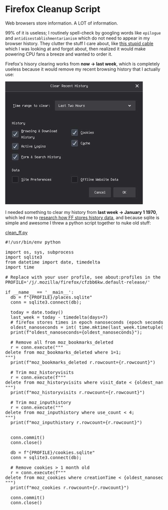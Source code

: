 
# Firefox Cleanup Script

Web browsers store information. A LOT of information.

99% of it is useless; I routinely spell-check by googling words like `epilogue` and `antidisestablishmentarianism`
which do not need to appear in my browser history.
They clutter the stuff I care about, like [this stupid cable](https://www.amazon.com/gp/product/B01LW50R03/)
which I was looking at and forgot about, then realized it would make powering CPU fans a breeze and wanted to order it.


Firefox's hisory clearing works from **now -> last week**, which is completely useless
because it would remove my recent browsing history that I actually use:

![Yea, real helpful.](ff_history.jpg)


I needed something to clear my history from **last week -> January 1 1970**, which led me to
[research how FF stores history data](https://www.foxtonforensics.com/browser-history-examiner/firefox-history-location),
and because sqlite is simple and awesome I threw a python script together to nuke old stuff:

[clean_ff.py](clean_ff.py)


<pre id="ace_editor">#!/usr/bin/env python

import os, sys, subprocess
import sqlite3
from datetime import date, timedelta
import time

# Replace with your user profile, see about:profiles in the browser
PROFILE='/j/.mozilla/firefox/cfzbb6kw.default-release/'

if __name__ == '__main__':
  db = f"{PROFILE}/places.sqlite"
  conn = sqlite3.connect(db);

  today = date.today()
  last_week = today - timedelta(days=7)
  # firefox stores times in epoch nanoseconds (epoch seconds * 1 million)
  oldest_nanoseconds = int( time.mktime(last_week.timetuple()) ) * 1000000
  print(f"oldest_nanoseconds={oldest_nanoseconds}");

  # Remove all from moz_bookmarks_deleted
  r = conn.execute("""
delete from moz_bookmarks_deleted where 1=1;
""")
  print(f"moz_bookmarks_deleted r.rowcount={r.rowcount}")

  # Trim moz_historyvisits
  r = conn.execute(f"""
delete from moz_historyvisits where visit_date < {oldest_nanoseconds};
""")
  print(f"moz_historyvisits r.rowcount={r.rowcount}")

  # Trim moz_inputhistory
  r = conn.execute("""
delete from moz_inputhistory where use_count < 4;
""")
  print(f"moz_inputhistory r.rowcount={r.rowcount}")

  
  conn.commit()
  conn.close()

  db = f"{PROFILE}/cookies.sqlite"
  conn = sqlite3.connect(db);

  # Remove cookies > 1 month old
  r = conn.execute(f"""
delete from moz_cookies where creationTime < {oldest_nanoseconds};
""")
  print(f"moz_cookies r.rowcount={r.rowcount}")

  conn.commit()
  conn.close()

</pre>

<script src="https://cdnjs.cloudflare.com/ajax/libs/ace/1.4.12/ace.min.js" type="text/javascript" charset="utf-8"></script>

<script>
    // See https://github.com/ajaxorg/ace/wiki/Configuring-Ace
    ace.config.set('basePath', 'https://cdnjs.cloudflare.com/ajax/libs/ace/1.4.12/')
    var editor = ace.edit("ace_editor");
    editor.setTheme("ace/theme/monokai");
    editor.session.setMode("ace/mode/python");
    editor.getSession().setUseWrapMode(false);
    editor.setOption('hScrollBarAlwaysVisible', false);
    editor.setOption('vScrollBarAlwaysVisible', false);
    editor.setOption('maxLines', Infinity);
    editor.setOption('showPrintMargin', false);
</script>

